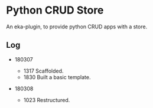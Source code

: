 Python CRUD Store
=================

  An eka-plugin, to provide python CRUD apps with a store.

Log
---

* 180307

  * 1317  Scaffolded.
  * 1830  Built a basic template.

* 180308

  * 1023  Restructured.
